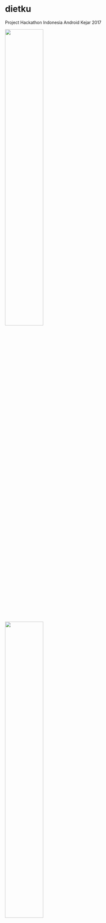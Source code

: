 # dietku
Project Hackathon Indonesia Android Kejar 2017

<img src="http://i1186.photobucket.com/albums/z367/adz7foold/Screenshot%20from%202018-01-21%2018-13-48_zpsb3wvztzz.png" width="50%" height="50%">
<img src="http://i1186.photobucket.com/albums/z367/adz7foold/Screenshot%20from%202018-01-21%2018-14-14_zpsvayjq8l0.png" width="50%" height="50%">
<img src="http://i1186.photobucket.com/albums/z367/adz7foold/Screenshot%20from%202018-01-21%2018-14-03_zpsddmjkxsr.png" width="50%" height="50%">
<img src="http://i1186.photobucket.com/albums/z367/adz7foold/Screenshot%20from%202018-01-21%2018-14-03_zpsddmjkxsr.png" width="50%" height="50%">
<img src="http://i1186.photobucket.com/albums/z367/adz7foold/Screenshot%20from%202018-01-21%2018-16-06_zpsxt13gin0.png" width="50%" height="50%">
